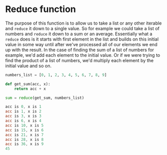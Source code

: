 # Reduce function

The purpose of this function is to allow us to take a list or any other iterable and `reduce` it down to a single value. So for example we could take a list of numbers and `reduce` it down to a sum or an average. Essentially what a `reduce` does is it starts with first element in the list and builds on this initial value in some way until after we've processed all of our elements we end up with the result. In the case of finding the sum of a list of numbers for example, we'd add each element to the initial value. Or if we were trying to find the product of a list of numbers, we'd multiply each element by the initial value and so on. 
```py
numbers_list = [0, 1, 2, 3, 4, 5, 6, 7, 8, 9]

def get_sum(acc, x):
    return acc + x

sum = reduce(get_sum, numbers_list)
```
```powershell
acc is 0, x is 1
acc is 1, x is 2
acc is 3, x is 3
acc is 6, x is 4
acc is 10, x is 5
acc is 15, x is 6
acc is 21, x is 7
acc is 28, x is 8
acc is 36, x is 9
45
```
